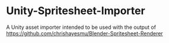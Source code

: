 # Unity-Spritesheet-Importer
A Unity asset importer intended to be used with the output of https://github.com/chrishayesmu/Blender-Spritesheet-Renderer
